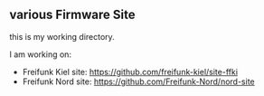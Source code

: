 various Firmware Site
--------------------------------------

this is my working directory.

I am working on:

- Freifunk Kiel site: https://github.com/freifunk-kiel/site-ffki
- Freifunk Nord site: https://github.com/Freifunk-Nord/nord-site
